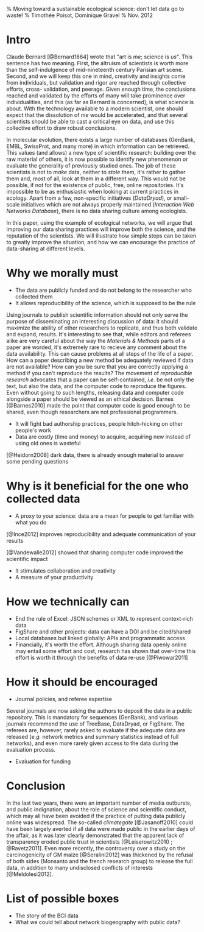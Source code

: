 % Moving toward a sustainable ecological science: don't let data go to waste!
% Timothée Poisot, Dominique Gravel
% Nov. 2012

# Intro

Claude Bernard [@Bernard1864] wrote that "art is *me*; science is *us*". This
sentence has two meaning. First, the altruism of scientists is worth more than
the self-indulgence of mid-nineteenth century Parisian art scene. Second, and
we will keep this one in mind, creativity and insights come from individuals,
but validation and rigor are reached through collective efforts, cross-
validation, and peerage. Given enough time, the conclusions reached and
validated by the efforts of many will take prominence over individualities,
and this (as far as Bernard is concerned), is what science is about. With the
technology available to a modern scientist, one should expect that the
dissolution of *me* would be accelerated, and that several scientists should
be able to cast a critical eye on data, and use this collective effort to draw
robust conclusions.

In molecular evolution, there exists a large number of databases (GenBank,
EMBL, SwissProt, and many more) in which information can be retrieved. This
values (and allows) a new type of scientific research: building over the raw
material of others, it is now possible to identify new phenomenon or evaluate
the generality of previously studied ones. The job of these scientists is not
to *make* data, neither to *stole* them, it's rather to gather them and, most
of all, look at them in a different way. This would not be possible, if not
for the existence of public, free, online repositories. It's impossible to be
as enthusiastic when looking at current practices in ecology. Apart from a
few, non-specific initiatives (*DataDryad*), or small-scale initiatives which
are not always properly maintained (*Interaction Web Networks Database*),
there is no data sharing culture among ecologists.

In this paper, using the example of ecological networks, we will argue that
improving our data sharing practices will improve both the science, and the
reputation of the scientists. We will illustrate how simple steps can be taken
to greatly improve the situation, and how we can encourage the practice of
data-sharing at different levels.

<!-- Shall we have a table with good web examples of significant contributions to ecology that are impossible to achieve without data sharing? There are some questions that definitely need data sharing. -->
<!-- Another argument also would be that some data are so difficult to collect, it is so unproductive to leave them to some individuals. Think about the BCI data. It's such an impressive database, it stimulated a quantity of research that would not have been realistically accessible to a single team. -->
<!-- I maintain my suggestion, it would make the paper funny to read if we collect a couple of typical sentences (and perhaps provide response) we get when we ask for data-->

# Why we morally must

- The data are publicly funded and do not belong to the researcher who collected them
- It allows reproducibility of the science, which is supposed to be the rule

Using journals to publish scientific information should not only serve the
purpose of disseminating an interesting discussion of data: it should maximize
the ability of other researchers to replicate, and thus both validate and
expand, results. It's interesting to see that, while editors and referees
alike are very careful about the way the *Materials & Methods* parts of a
paper are worded, it's extremely rare to recieve any comment about the data
availability. This can cause problems at all steps of the life of a paper. How
can a paper describing a new method be adequately reviewed if data are not
available? How can you be sure that you are correctly applying a method if you
can't reproduce the results? The movement of *reproducible research* advocates
that a paper can be self-contained, *i.e.* be not only the text, but also the
data, and the computer code to reproduce the figures. Even without going to
such lengths, releasing data and computer code alongside a paper should be
viewed as an ethical decision. Barnes [@Barnes2010] made the point that
computer code is good enough to be shared, even though researchers are not
professional programmers.

- It will fight bad authorship practices, people hitch-hicking on other people's work
- Data are costly (time and money) to acquire, acquiring new instead of using old ones is wasteful

[@Heidorn2008] dark data, there is already enough material to answer some pending questions

# Why is it beneficial for the one who collected data

- A proxy to your science: data are a mean for people to get familiar with what you do

[@Ince2012] improves reproducibility and adequate communication of your results

[@Vandewalle2012] showed that sharing computer code improved the scientific impact

- It stimulates collaboration and creativity
- A measure of your productivity

# How we technically can

- End the rule of Excel: JSON schemes or XML to represent context-rich data
- FigShare and other projects: data can have a DOI and be cited/shared
- Local databases but linked globally: APIs and programmatic access
- Financially, it's worth the effort. Although sharing data openly online may entail some effort 
and cost, research has shown that over-time this effort is worth it through the benefits of data re-use [@Piwowar2011]

# How it should be encouraged

- Journal policies, and referee expertise

Several journals are now asking the authors to deposit the data in a public
repository. This is mandatory for sequences (GenBank), and various journals
recommend the use of TreeBase, DataDryad, or FigShare. The referees are,
however, rarely asked to evaluate if the adequate data are released (*e.g.*
network metrics and summary statistics instead of full networks), and even
more rarely given access to the data during the evaluation process.

- Evaluation for funding

# Conclusion

In the last two years, there were an important number of media outbursts, and
public indignation, about the role of science and scientific conduct, which
may all have been avoided if the practice of putting data publicly online was
widespread. The so-called *climategate* [@Jasanoff2010] could have been
largely averted if all data were made public in the earlier days of the
affair, as it was later clearly demonstrated that the apparent lack of
transparency eroded public trust in scientists [@Leiserowitz2010 ;
@Ravetz2011]. Even more recently, the controversy over a study on the
carcinogenicity of GM maize [@Seralini2012] was thickened by the refusal of
both sides (Monsanto and the french research group) to release the full data,
in addition to many undisclosed conflicts of interests [@Meldolesi2012].

# List of possible boxes

- The story of the BCI data
- What we could tell about network biogeography with public data?